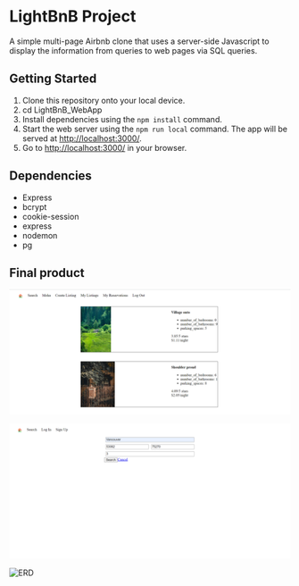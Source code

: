 # LightBnB Project

A simple multi-page Airbnb clone that uses a server-side Javascript to display the information from queries to web pages via SQL queries.

## Getting Started

1. Clone this repository onto your local device.
2. cd LightBnB_WebApp
3. Install dependencies using the `npm install` command.
4. Start the web server using the `npm run local` command. The app will be served at <http://localhost:3000/>.
5. Go to <http://localhost:3000/> in your browser.

## Dependencies

- Express
- bcrypt
- cookie-session
- express
- nodemon
- pg

## Final product

![With user login page](https://github.com/mohaelmi/LightBnB/blob/main/docs/LightBnB-front.png?raw=true)

![search page](https://github.com/mohaelmi/LightBnB/blob/main/docs/LightBnB-search.png?raw=true)

![ERD](https://github.com/mohaelmi/LightBnB/blob/main/docs/LightBnB-ERD.png?raw=true)
